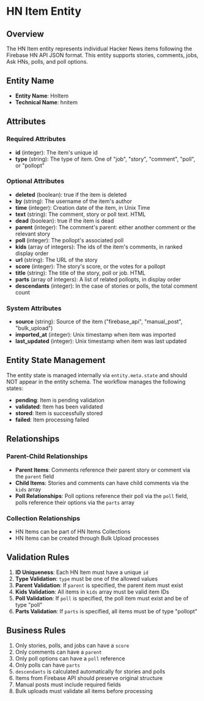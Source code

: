 # HN Item Entity

## Overview
The HN Item entity represents individual Hacker News items following the Firebase HN API JSON format. This entity supports stories, comments, jobs, Ask HNs, polls, and poll options.

## Entity Name
- **Entity Name**: HnItem
- **Technical Name**: hnitem

## Attributes

### Required Attributes
- **id** (integer): The item's unique id
- **type** (string): The type of item. One of "job", "story", "comment", "poll", or "pollopt"

### Optional Attributes
- **deleted** (boolean): true if the item is deleted
- **by** (string): The username of the item's author
- **time** (integer): Creation date of the item, in Unix Time
- **text** (string): The comment, story or poll text. HTML
- **dead** (boolean): true if the item is dead
- **parent** (integer): The comment's parent: either another comment or the relevant story
- **poll** (integer): The pollopt's associated poll
- **kids** (array of integers): The ids of the item's comments, in ranked display order
- **url** (string): The URL of the story
- **score** (integer): The story's score, or the votes for a pollopt
- **title** (string): The title of the story, poll or job. HTML
- **parts** (array of integers): A list of related pollopts, in display order
- **descendants** (integer): In the case of stories or polls, the total comment count

### System Attributes
- **source** (string): Source of the item ("firebase_api", "manual_post", "bulk_upload")
- **imported_at** (integer): Unix timestamp when item was imported
- **last_updated** (integer): Unix timestamp when item was last updated

## Entity State Management
The entity state is managed internally via `entity.meta.state` and should NOT appear in the entity schema. The workflow manages the following states:
- **pending**: Item is pending validation
- **validated**: Item has been validated
- **stored**: Item is successfully stored
- **failed**: Item processing failed

## Relationships

### Parent-Child Relationships
- **Parent Items**: Comments reference their parent story or comment via the `parent` field
- **Child Items**: Stories and comments can have child comments via the `kids` array
- **Poll Relationships**: Poll options reference their poll via the `poll` field, polls reference their options via the `parts` array

### Collection Relationships
- HN Items can be part of HN Items Collections
- HN Items can be created through Bulk Upload processes

## Validation Rules
1. **ID Uniqueness**: Each HN Item must have a unique `id`
2. **Type Validation**: `type` must be one of the allowed values
3. **Parent Validation**: If `parent` is specified, the parent item must exist
4. **Kids Validation**: All items in `kids` array must be valid item IDs
5. **Poll Validation**: If `poll` is specified, the poll item must exist and be of type "poll"
6. **Parts Validation**: If `parts` is specified, all items must be of type "pollopt"

## Business Rules
1. Only stories, polls, and jobs can have a `score`
2. Only comments can have a `parent`
3. Only poll options can have a `poll` reference
4. Only polls can have `parts`
5. `descendants` is calculated automatically for stories and polls
6. Items from Firebase API should preserve original structure
7. Manual posts must include required fields
8. Bulk uploads must validate all items before processing
